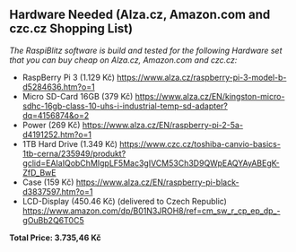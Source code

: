 ## Hardware Needed (Alza.cz, Amazon.com and czc.cz Shopping List)

_The RaspiBlitz software is build and tested for the following Hardware set that you can buy cheap on Alza.cz, Amazon.com and czc.cz:_

- RaspBerry Pi 3 (1.129 Kč) https://www.alza.cz/raspberry-pi-3-model-b-d5284636.htm?o=1
- Micro SD-Card 16GB (379 Kč) https://www.alza.cz/EN/kingston-micro-sdhc-16gb-class-10-uhs-i-industrial-temp-sd-adapter?dq=4156874&o=2
- Power (269 Kč) https://www.alza.cz/EN/raspberry-pi-2-5a-d4191252.htm?o=1
- 1TB Hard Drive (1.349 Kč) https://www.czc.cz/toshiba-canvio-basics-1tb-cerna/235949/produkt?gclid=EAIaIQobChMIgpLF5Mac3gIVCM53Ch3D9QWpEAQYAyABEgK-ZfD_BwE
- Case (159 Kč) https://www.alza.cz/EN/raspberry-pi-black-d3837597.htm?o=1
- LCD-Display (450.46 Kč) (delivered to Czech Republic) https://www.amazon.com/dp/B01N3JROH8/ref=cm_sw_r_cp_ep_dp_-gOuBb2Q6T0C5

**Total Price: 3.735,46 Kč**
